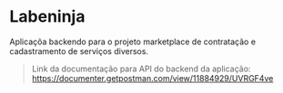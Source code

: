 # Labeninja

Aplicaçõa backendo para o projeto marketplace de contratação e cadastramento de serviços diversos.



> Link da documentação para API do backend da aplicação: https://documenter.getpostman.com/view/11884929/UVRGF4ve